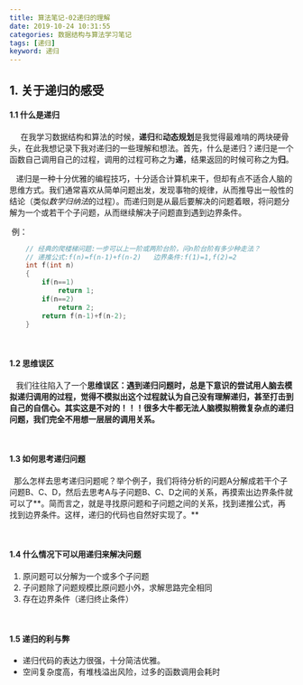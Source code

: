 ```yaml
---
title: 算法笔记-02递归的理解
date: 2019-10-24 10:31:55
categories: 数据结构与算法学习笔记
tags: [递归]
keyword: 递归
---
```


## 1. 关于递归的感受

#### 1.1 什么是递归

&nbsp;&nbsp;&nbsp;&nbsp;&nbsp;在我学习数据结构和算法的时候，**递归**和**动态规划**是我觉得最难啃的两块硬骨头，在此我想记录下我对递归的一些理解和想法。首先，什么是递归？递归是一个函数自己调用自己的过程，调用的过程可称之为**递**，结果返回的时候可称之为**归**。

   &nbsp;&nbsp; 递归是一种十分优雅的编程技巧，十分适合计算机来干，但却有点不适合人脑的思维方式。我们通常喜欢从简单问题出发，发现事物的规律，从而推导出一般性的结论（类似*数学归纳法*的过程）。而递归则是从最后要解决的问题着眼，将问题分解为一个或若干个子问题，从而继续解决子问题直到遇到边界条件。<br/>

​    例：

```c++
	// 经典的爬楼梯问题:一步可以上一阶或两阶台阶，问n阶台阶有多少种走法？
	// 递推公式:f(n)=f(n-1)+f(n-2)   边界条件:f(1)=1,f(2)=2
    int f(int n)
    {
		if(n==1)
            return 1;
        if(n==2)
            return 2;
        return f(n-1)+f(n-2);
    }
```

​    




#### 1.2 思维误区

  &nbsp;&nbsp;  我们往往陷入了一个**思维误区：遇到递归问题时，总是下意识的尝试用人脑去模拟递归调用的过程，觉得不模拟出这个过程就认为自己没有理解递归，甚至打击到自己的自信心。其实这是不对的！！！很多大牛都无法人脑模拟稍微复杂点的递归问题，我们完全不用想一层层的调用关系。**  



​     


#### 1.3 如何思考递归问题

​	&nbsp;&nbsp;那么怎样去思考递归问题呢？举个例子，我们将待分析的问题A分解成若干个子问题B、C、D，然后去思考A与子问题B、C、D之间的关系，再摸索出边界条件就可以了**。简而言之，就是寻找原问题和子问题之间的关系，找到递推公式，再找到边界条件。这样，递归的代码也自然好实现了。**  



​     



#### 1.4 什么情况下可以用递归来解决问题

1. 原问题可以分解为一个或多个子问题
2. 子问题除了问题规模比原问题小外，求解思路完全相同
3. 存在边界条件（递归终止条件）      



​    


#### 1.5 递归的利与弊

- 递归代码的表达力很强，十分简洁优雅。
- 空间复杂度高，有堆栈溢出风险，过多的函数调用会耗时

  